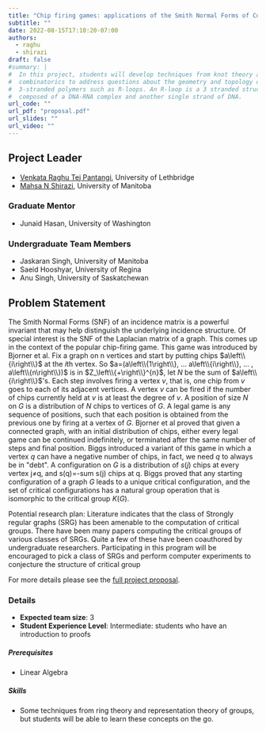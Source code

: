```yaml
---
title: "Chip firing games: applications of the Smith Normal Forms of Combinatorial matrices"
subtitle: ""
date: 2022-08-15T17:10:20-07:00
authors:
  - raghu
  - shirazi
draft: false
#summary: |
#  In this project, students will develop techniques from knot theory and
#  combinatorics to address questions about the geometry and topology of
#  3-stranded polymers such as R-loops. An R-loop is a 3 stranded structure
#  composed of a DNA-RNA complex and another single strand of DNA.
url_code: ""
url_pdf: "proposal.pdf"
url_slides: ""
url_video: ""
---
```


## Project Leader
  * [Venkata Raghu Tej Pantangi](/authors/raghu/), University of Lethbridge
  * [Mahsa N Shirazi](/authors/shirazi/), University of Manitoba

### Graduate Mentor
  * Junaid Hasan, University of Washington

### Undergraduate Team Members
  * Jaskaran Singh, University of Manitoba
  * Saeid Hooshyar, University of Regina
  * Anu Singh, University of Saskatchewan

## Problem Statement
The Smith Normal Forms (SNF) of an incidence matrix is a powerful invariant that
may help distinguish the underlying incidence structure. Of special interest is
the SNF of the Laplacian matrix of a graph. This comes up in the context of the
popular chip-firing game. This game was introduced by Bjorner et al. Fix a graph
on n vertices and start by putting chips $a\left\\{i\right\\}$ at the $i$th
vertex. So $a=(a\left\\{1\right\\}, ...
a\left\\{i\right\\}, ... , a\left\\{n\right\\})$ is in $Z_\left\\{+\right\\}^{n}$, let $N$
be the sum of $a\left\\{i\right\\}$'s. Each step
involves firing a vertex $v$, that is, one chip from $v$ goes to each of its
adjacent vertices. A vertex $v$ can be fired if the number of chips currently held
at $v$ is at least the degree of $v$. A position of size $N$ on $G$ is a distribution of
$N$ chips to vertices of $G$. A legal game is any sequence of positions, such that
each position is obtained from the previous one by firing at a vertex of $G$.
Bjorner et al proved that given a connected graph, with an initial distribution
of chips, either every legal game can be continued indefinitely, or terminated
after the same number of steps and final position. Biggs introduced a variant of
this game in which a vertex $q$ can have a negative number of chips, in fact, we
need $q$ to always be in "debt". A configuration on $G$ is a distribution of $s(j)$
chips at every vertex j≠q, and s(q)=-sum s(j) chips at q. Biggs proved that any
starting configuration of a graph $G$ leads to a unique critical configuration,
and the set of critical configurations has a natural group operation that is
isomorphic to the critical group $K(G)$.

Potential research plan: Literature indicates that the class of Strongly regular
graphs (SRG) has been amenable to the computation of critical groups. There have
been many papers computing the critical groups of various classes of SRGs. Quite
a few of these have been coauthored by undergraduate researchers. Participating
in this program will be encouraged to pick a class of SRGs and perform computer
experiments to conjecture the structure of critical group

For more details please see the [full project proposal](proposal.pdf).

### Details
  * **Expected team size**: 3
  * **Student Experience Level**: Intermediate: students who have an introduction to proofs
##### Prerequisites
  * Linear Algebra

##### Skills
  * Some techniques from ring theory and representation theory of groups, but students will be able to learn these concepts on the go.
